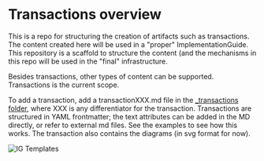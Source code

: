 # Transactions overview

This is a repo for structuring the creation of artifacts such as transactions. The content created here will be used in a "proper" ImplementationGuide. This repository is a scaffold to structure the content (and the mechanisms in this repo will be used in the "final" infrastructure.

Besides transactions, other types of content can be supported. Transactions is the current scope.

To add a transaction, add a transactionXXX.md file in the [_transactions folder](https://github.com/costateixeira/gendocs/tree/gh-pages/_transactions), where XXX is any differentiator for the transaction.
Transactions are structured in YAML frontmatter; the text attributes can be added in the MD directly, or refer to external md files. See the examples to see how this works.
The transaction also contains the diagrams (in svg format for now).

![IG Templates](http://www.plantuml.com/plantuml/proxy?cache=no&src=https://raw.githubusercontent.com/costateixeira/gendocs/gh-pages/docs/transaction_model.plantuml)
